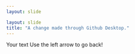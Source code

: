 ```yaml
---
layout: slide

layout: slide
title: "A change made through Github Desktop."
---
```

Your text
Use the left arrow to go back!